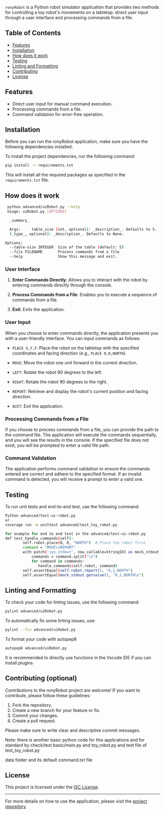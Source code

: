 `ronyRobot` is a Python robot simulator application that provides two methods for controlling a toy robot's movements on a tabletop: direct user input through a user interface and processing commands from a file.

## Table of Contents
- [Features](#Features)
- [Installation](#installation)
- [How does it work ](#How-does-it-work)
- [Testing](#testing)
- [Linting and Formatting](#linting-and-formatting)
- [Contributing](#Contributing-(optional))
- [License](#license)

## Features

- Direct user input for manual command execution.
- Processing commands from a file.
- Command validation for error-free operation.


## Installation

Before you can run the ronyRobot application, make sure you have the following dependencies installed:

To install the project dependencies, run the following command:

```bash
pip install -r requirements.txt
```

This will install all the required packages as specified in the `requirements.txt` file.

## How does it work 

```bash
 python advanced/uiRobot.py --help
 Usage: uiRobot.py [OPTIONS]

  _summary_

  Args:     table_size (int, optional): _description_. Defaults to 5.     file
  (_type_, optional): _description_. Defaults to None.

Options:
  --table-size INTEGER  Size of the table (default: 5)
  --file FILENAME       Process commands from a file
  --help                Show this message and exit.
  ```

### User Interface

1. **Enter Commands Directly**: Allows you to interact with the robot by entering commands directly through the console.

2. **Process Commands from a File**: Enables you to execute a sequence of commands from a file. 

3. **Exit**: Exits the application.

### User Input

When you choose to enter commands directly, the application presents you with a user-friendly interface. You can input commands as follows:

- `PLACE X,Y,F`: Place the robot on the tabletop with the specified coordinates and facing direction (e.g., `PLACE 0,0,NORTH`).

- `MOVE`: Move the robot one unit forward in the current direction.

- `LEFT`: Rotate the robot 90 degrees to the left.

- `RIGHT`: Rotate the robot 90 degrees to the right.

- `REPORT`: Retrieve and display the robot's current position and facing direction.

- `QUIT`: Exit the application.

### Processing Commands from a File

If you choose to process commands from a file, you can provide the path to the command file. The application will execute the commands sequentially, and you will see the results in the console. If the specified file does not exist, you will be prompted to enter a valid file path.

### Command Validation

The application performs command validation to ensure the commands entered are correct and adhere to the specified format. If an invalid command is detected, you will receive a prompt to enter a valid one.

## Testing

To run unit tests and end-to-end test, use the following command:

```bash
Python advanced/test-ui-robot.py 
or 
coverage run -m unittest advanced/test_toy_robot.py

for example for end to end test in the advanced/test-ui-robot.py
def test_handle_commands(self):
        self.robot.place(0, 0, "NORTH")  # Place the robot first
        command = "MOVE\nREPORT"
        with patch('sys.stdout', new_callable=StringIO) as mock_stdout:
            commands = command.split("\n")
            for command in commands:
               handle_commands(self.robot, command)       
        self.assertEqual(self.robot.report(), "0,1,NORTH")
        self.assertEqual(mock_stdout.getvalue(), "0,1,NORTH\n")

```
## Linting and Formatting

To check your code for linting issues, use the following command:

```bash
pylint advanced/uiRobot.py
```

To automatically fix some linting issues, use:

```bash
pylint --fix advanced/uiRobot.py
```

To format your code with autopep8

```bash
autopep8 advanced/uiRobot.py 
```
It is recommended to directly use functions in the Vscode IDE if you can install plugins 

## Contributing (optional)

Contributions to the ronyRobot project are welcome! If you want to contribute, please follow these guidelines:

1. Fork the repository.
2. Create a new branch for your feature or fix.
3. Commit your changes.
4. Create a pull request.

Please make sure to write clear and descriptive commit messages.

Note: there is another basic python code for this applications and for standard by check/test 
basic/main.py and toy_robot.py and test file of test_toy_robot.py

data folder and its default command.txt file 

## License

This project is licensed under the [ISC License](LICENSE).

---

For more details on how to use the  application, please visit the [project repository](https://github.com/rogeraubi/robot#readme).

